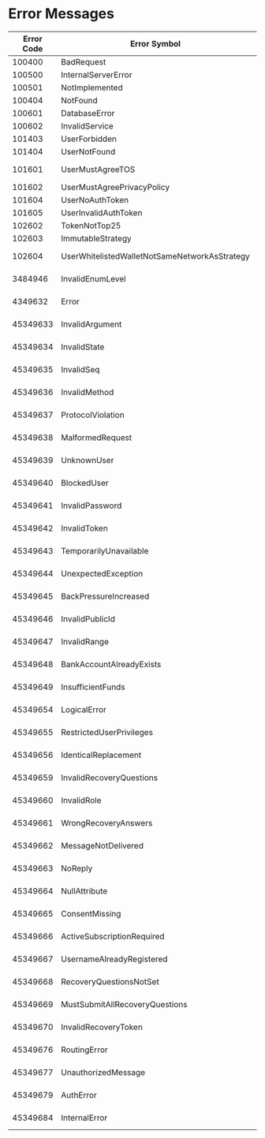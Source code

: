 
# Error Messages
|Error Code|Error Symbol|Error Message|Error Source|
|----------|------------|-------------|------------|
|100400|BadRequest|Bad Request|Custom|
|100500|InternalServerError|Internal Server Error|Custom|
|100501|NotImplemented|Method not implemented|Custom|
|100404|NotFound|NotFoundResource|Custom|
|100601|DatabaseError|Database error|Custom|
|100602|InvalidService|Invalid Service|Custom|
|101403|UserForbidden|Insufficient role for user|Custom|
|101404|UserNotFound|User not found|Custom|
|101601|UserMustAgreeTOS|Must agree to the terms of service|Custom|
|101602|UserMustAgreePrivacyPolicy|Must agree to the privacy policy|Custom|
|101604|UserNoAuthToken|No auth token|Custom|
|101605|UserInvalidAuthToken|token invalid|Custom|
|102602|TokenNotTop25|Token is not top 25|Audit|
|102603|ImmutableStrategy|Strategy is immutable|Audit|
|102604|UserWhitelistedWalletNotSameNetworkAsStrategy|User whitelisted wallet not same network as strategy|Audit|
|3484946|InvalidEnumLevel|InvalidEnumLevel|SQL 22P02|
|4349632|Error|Error|SQL R0000|
|45349633|InvalidArgument|InvalidArgument|SQL R0001|
|45349634|InvalidState|InvalidState|SQL R0002|
|45349635|InvalidSeq|InvalidSeq|SQL R0003|
|45349636|InvalidMethod|InvalidMethod|SQL R0004|
|45349637|ProtocolViolation|ProtocolViolation|SQL R0005|
|45349638|MalformedRequest|MalformedRequest|SQL R0006|
|45349639|UnknownUser|UnknownUser|SQL R0007|
|45349640|BlockedUser|BlockedUser|SQL R0008|
|45349641|InvalidPassword|InvalidPassword|SQL R0009|
|45349642|InvalidToken|InvalidToken|SQL R000A|
|45349643|TemporarilyUnavailable|TemporarilyUnavailable|SQL R000B|
|45349644|UnexpectedException|UnexpectedException|SQL R000C|
|45349645|BackPressureIncreased|BackPressureIncreased|SQL R000D|
|45349646|InvalidPublicId|InvalidPublicId|SQL R000E|
|45349647|InvalidRange|InvalidRange|SQL R000F|
|45349648|BankAccountAlreadyExists|BankAccountAlreadyExists|SQL R000G|
|45349649|InsufficientFunds|InsufficientFunds|SQL R000H|
|45349654|LogicalError|LogicalError|SQL R000M|
|45349655|RestrictedUserPrivileges|RestrictedUserPrivileges|SQL R000N|
|45349656|IdenticalReplacement|IdenticalReplacement|SQL R000O|
|45349659|InvalidRecoveryQuestions|InvalidRecoveryQuestions|SQL R000R|
|45349660|InvalidRole|InvalidRole|SQL R000S|
|45349661|WrongRecoveryAnswers|WrongRecoveryAnswers|SQL R000T|
|45349662|MessageNotDelivered|MessageNotDelivered|SQL R000U|
|45349663|NoReply|NoReply|SQL R000V|
|45349664|NullAttribute|NullAttribute|SQL R000W|
|45349665|ConsentMissing|ConsentMissing|SQL R000X|
|45349666|ActiveSubscriptionRequired|ActiveSubscriptionRequired|SQL R000Y|
|45349667|UsernameAlreadyRegistered|UsernameAlreadyRegistered|SQL R000Z|
|45349668|RecoveryQuestionsNotSet|RecoveryQuestionsNotSet|SQL R0010|
|45349669|MustSubmitAllRecoveryQuestions|MustSubmitAllRecoveryQuestions|SQL R0011|
|45349670|InvalidRecoveryToken|InvalidRecoveryToken|SQL R0012|
|45349676|RoutingError|RoutingError|SQL R0018|
|45349677|UnauthorizedMessage|UnauthorizedMessage|SQL R0019|
|45349679|AuthError|AuthError|SQL R001B|
|45349684|InternalError|InternalError|SQL R001G|
